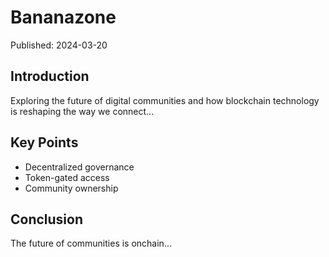 # Bananazone

Published: 2024-03-20

## Introduction
Exploring the future of digital communities and how blockchain technology is reshaping the way we connect...

## Key Points
- Decentralized governance
- Token-gated access
- Community ownership

## Conclusion
The future of communities is onchain...
